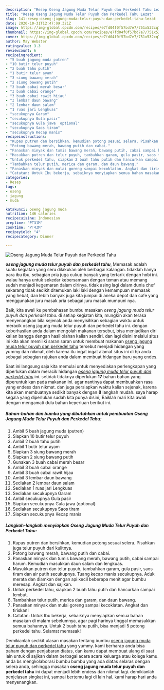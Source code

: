 ```yaml
---
description: "Resep Oseng Jagung Muda Telur Puyuh dan Perkedel Tahu Lezat"
title: "Resep Oseng Jagung Muda Telur Puyuh dan Perkedel Tahu Lezat"
slug: 141-resep-oseng-jagung-muda-telur-puyuh-dan-perkedel-tahu-lezat
date: 2020-10-31T12:47:09.321Z
image: https://img-global.cpcdn.com/recipes/e7fd04f0f57bd7e7/751x532cq70/oseng-jagung-muda-telur-puyuh-dan-perkedel-tahu-foto-resep-utama.jpg
thumbnail: https://img-global.cpcdn.com/recipes/e7fd04f0f57bd7e7/751x532cq70/oseng-jagung-muda-telur-puyuh-dan-perkedel-tahu-foto-resep-utama.jpg
cover: https://img-global.cpcdn.com/recipes/e7fd04f0f57bd7e7/751x532cq70/oseng-jagung-muda-telur-puyuh-dan-perkedel-tahu-foto-resep-utama.jpg
author: May Webster
ratingvalue: 3.3
reviewcount: 6
recipeingredient:
- "5 buah jagung muda putren"
- "10 butir telur puyuh"
- "2 buah tahu putih"
- "1 butir telur ayam"
- "3 siung bawang merah"
- "2 siung bawang putih"
- "3 buah cabai merah besar"
- "3 buah cabai orange"
- "3 buah cabai rawit hijau"
- "3 lembar daun bawang"
- "2 lembar daun salam"
- "1 ruas jari Lengkuas"
- "secukupnya Garam"
- "secukupnya Gula pasir"
- "secukupnya Gula jawa  optional"
- "secukupnya Saos tiram"
- "secukupnya Kecap manis"
recipeinstructions:
- "Kupas putren dan bersihkan, kemudian potong sesuai selera. Pisahkan juga telur puyuh dari kulitnya."
- "Potong bawang merah, bawang putih dan cabai."
- "Panaskan minyak dan tumis bawang merah, bawang putih, cabai sampai harum. Kemudian masukkan daun salam dan lengkuas."
- "Masukkan putren dan telur puyuh, tambahkan garam, gula pasir, saos tiram dan air putih secukupnya. Tuang kecap manis secukupnya. Aduk merata dan diamkan dengan api kecil beberapa menit agar bumbu meresap. Angkat dan sajikan."
- "Untuk perkedel tahu, siapkan 2 buah tahu putih dan hancurkan sampai lembut."
- "Tambahkan telur putih, merica dan garam, dan daun bawang."
- "Panaskan minyak dan mulai goreng sampai kecoklatan. Angkat dan tiriskan!"
- "Catatan: Untuk Ibu bekerja, sebaiknya menyiapkan semua bahan masakan di malam sebelumnya, agar pagi harinya tinggal memasukkan semua bahannya. Untuk 2 buah tahu putih, bisa menjadi 5 potong perkedel tahu. Selamat memasak!"
categories:
- Resep
tags:
- oseng
- jagung
- muda

katakunci: oseng jagung muda 
nutrition: 146 calories
recipecuisine: Indonesian
preptime: "PT31M"
cooktime: "PT43M"
recipeyield: "4"
recipecategory: Dinner

---
```



![Oseng Jagung Muda Telur Puyuh dan Perkedel Tahu](https://img-global.cpcdn.com/recipes/e7fd04f0f57bd7e7/751x532cq70/oseng-jagung-muda-telur-puyuh-dan-perkedel-tahu-foto-resep-utama.jpg)

<b><i>oseng jagung muda telur puyuh dan perkedel tahu</i></b>, Memasak adalah suatu kegiatan yang seru dilakukan oleh berbagai kalangan. tidaklah hanya para ibu ibu, sebagian pria juga cukup banyak yang tertarik dengan hobi ini. walau hanya untuk sekedar kebersamaan dengan teman atau memang sudah menjadi kegemaran dalam dirinya. tidak asing lagi dalam dunia chef sekarang tidak sedikit ditemukan laki laki dengan kemampuan memasak yang hebat, dan lebih banyak juga kita jumpai di aneka depot dan cafe yang menggunakan juru masak pria sebagai juru masak mumpuni nya.

Baik, kita awali ke pembahasan bumbu masakan <i>oseng jagung muda telur puyuh dan perkedel tahu</i>. di setiap kegiatan kita, mungkin akan terasa menyenangkan bila sejenak anda menyisihkan sebagian waktu untuk meracik oseng jagung muda telur puyuh dan perkedel tahu ini. dengan keberhasilan anda dalam mengolah makanan tersebut, bisa menjadikan diri kalian bangga dengan hasil olahan kalian sendiri. dan lagi disini melalui situs ini kita akan memiliki saran saran untuk membuat makanan <u>oseng jagung muda telur puyuh dan perkedel tahu</u> tersebut menjadi hidangan yang yummy dan nikmat, oleh karena itu ingat ingat alamat situs ini di hp anda sebagai sebagian rujukan anda dalam membuat hidangan baru yang endes.




Saat ini langsung saja kita memulai untuk menyediakan perlengkapan yang diperlukan dalam meracik hidangan <u><i>oseng jagung muda telur puyuh dan perkedel tahu</i></u> ini. setidak tidaknya diperlukan <b>17</b> bahan bahan yang diperuntuk kan pada makanan ini. agar nantinya dapat membuahkan rasa yang endess dan nikmat. dan juga persiapkan waktu kalian sejenak, karena kita akan membuatnya sedikit banyak dengan <b>8</b> langkah mudah. saya harap segala yang diperlukan sudah kita punya disini, Baiklah mari kita awali dengan mengamati dulu bahan keperluan berikut ini.

<!--inarticleads1-->

##### Bahan-bahan dan bumbu yang dibutuhkan untuk pembuatan Oseng Jagung Muda Telur Puyuh dan Perkedel Tahu:

1. Ambil 5 buah jagung muda (putren)
1. Siapkan 10 butir telur puyuh
1. Ambil 2 buah tahu putih
1. Ambil 1 butir telur ayam
1. Siapkan 3 siung bawang merah
1. Siapkan 2 siung bawang putih
1. Gunakan 3 buah cabai merah besar
1. Ambil 3 buah cabai orange
1. Ambil 3 buah cabai rawit hijau
1. Ambil 3 lembar daun bawang
1. Sediakan 2 lembar daun salam
1. Sediakan 1 ruas jari Lengkuas
1. Sediakan secukupnya Garam
1. Ambil secukupnya Gula pasir
1. Siapkan secukupnya Gula jawa  (optional)
1. Sediakan secukupnya Saos tiram
1. Siapkan secukupnya Kecap manis




<!--inarticleads2-->

##### Langkah-langkah menyiapkan Oseng Jagung Muda Telur Puyuh dan Perkedel Tahu:

1. Kupas putren dan bersihkan, kemudian potong sesuai selera. Pisahkan juga telur puyuh dari kulitnya.
1. Potong bawang merah, bawang putih dan cabai.
1. Panaskan minyak dan tumis bawang merah, bawang putih, cabai sampai harum. Kemudian masukkan daun salam dan lengkuas.
1. Masukkan putren dan telur puyuh, tambahkan garam, gula pasir, saos tiram dan air putih secukupnya. Tuang kecap manis secukupnya. Aduk merata dan diamkan dengan api kecil beberapa menit agar bumbu meresap. Angkat dan sajikan.
1. Untuk perkedel tahu, siapkan 2 buah tahu putih dan hancurkan sampai lembut.
1. Tambahkan telur putih, merica dan garam, dan daun bawang.
1. Panaskan minyak dan mulai goreng sampai kecoklatan. Angkat dan tiriskan!
1. Catatan: Untuk Ibu bekerja, sebaiknya menyiapkan semua bahan masakan di malam sebelumnya, agar pagi harinya tinggal memasukkan semua bahannya. Untuk 2 buah tahu putih, bisa menjadi 5 potong perkedel tahu. Selamat memasak!




Demikianlah sedikit ulasan masakan tentang bumbu <u>oseng jagung muda telur puyuh dan perkedel tahu</u> yang yummy. kami berharap anda bisa paham dengan penjabaran diatas, dan kamu dapat membuat ulang di saat lain untuk di sajikan dalam berbagai acara acara keluarga atau kolega kamu. anda bs mengkolaborasi bumbu bumbu yang ada diatas selaras dengan selera anda, sehingga masakan <b>oseng jagung muda telur puyuh dan perkedel tahu</b> ini dapat menjadi lebih endess dan nikmat lagi. demikianlah penjelasan singkat ini, sampai bertemu lagi di lain hal. kami harap hari anda menyenangkan.
